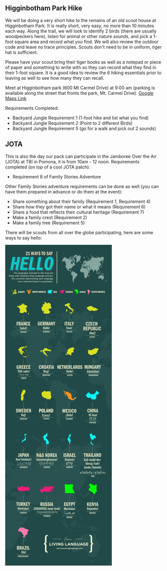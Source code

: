 ## Higginbotham Park Hike
We will be doing a very short hike to the remains of an old scout house at Higginbotham Park.  It is really short, very easy, no more than 10 minutes each way.  Along the trail, we will look to identify 2 birds (there are usually woodpeckers here), listen for animal or other nature sounds, and pick a 1-foot square area and record what you find.  We will also review the outdoor code and leave no trace principles. Scouts don't need to be in uniform, tiger hat is sufficient.

Please have your scout bring their tiger books as well as a notepad or piece of paper and something to write with so they can record what they find in their 1-foot square.  It is a good idea to review the 6 hiking essentials prior to leaving as well to see how many they can recall.

Meet at Higginbotham park (600 Mt Carmel Drive) at 9:00 am (parking is available along the street that fronts the park, Mt. Carmel Drive).  [Google Maps Link](https://www.google.com/maps/place/Higginbotham+Park/@34.1274015,-117.727046,17z/data=!4m5!3m4!1s0x80c3303b302f22f7:0xcd87a9d22dc23ab9!8m2!3d34.127366!4d-117.7249646)

Requirements Completed:
<ul>
<li>Backyard Jungle Requirement 1 (1-foot hike and list what you find)</li>
<li>Backyard Jungle Requirement 2 (Point to 2 different Birds)</li>
<li>Backyard Jungle Requirement 5 (go for a walk and pick out 2 sounds)</li>
</ul>

## JOTA
This is also the day our pack can participate in the Jamboree Over the Air (JOTA) at TBI in Pomona, it is from 10am - 12 noon.
Requirements completed (on top of a cool JOTA patch):
* Requirement 8 of Family Stories Adventure

Other Family Stories adventure requirements can be done as well (you can have them prepared in advance or do them at the event):
* Share something about their family (Requirement 1, Requirement 4)
* Share how they got their name or what it means (Requirement 6)
* Share a food that reflects their cultural heritage (Requirement 7)
* Make a family crest (Requirement 2)
* Make a family tree (Requirement 5) 

There will be scouts from all over the globe participating, here are some ways to say hello:

![SayHello](/imgs/21WaystoSayHello_.jpg)


